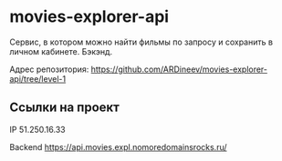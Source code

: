 # movies-explorer-api

Сервис, в котором можно найти фильмы по запросу и сохранить в личном кабинете. Бэкэнд.

Адрес репозитория: https://github.com/ARDineev/movies-explorer-api/tree/level-1

## Ссылки на проект

IP 51.250.16.33

Backend https://api.movies.expl.nomoredomainsrocks.ru/
